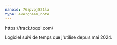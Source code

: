 ```yaml
---
nanoid: 76zpvpj821la
type: evergreen_note
---
```

https://track.toggl.com/

Logiciel suivi de temps que j'utilise depuis mai 2024.
